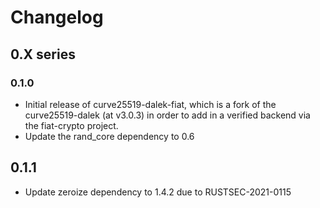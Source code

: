 # Changelog

## 0.X series

### 0.1.0

* Initial release of curve25519-dalek-fiat, which is a fork of the
  curve25519-dalek (at v3.0.3) in order to add in a verified backend via the
  fiat-crypto project.
* Update the rand_core dependency to 0.6

## 0.1.1

* Update zeroize dependency to 1.4.2 due to RUSTSEC-2021-0115
